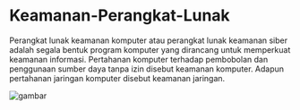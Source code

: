 # Keamanan-Perangkat-Lunak

Perangkat lunak keamanan komputer atau perangkat lunak keamanan siber adalah segala bentuk program komputer yang dirancang untuk memperkuat keamanan informasi. Pertahanan komputer terhadap pembobolan dan penggunaan sumber daya tanpa izin disebut keamanan komputer. Adapun pertahanan jaringan komputer disebut keamanan jaringan. 

![gambar](https://user-images.githubusercontent.com/56226681/131212437-9500ca2b-69fd-49eb-898e-7f72bf1bcbe1.png)

